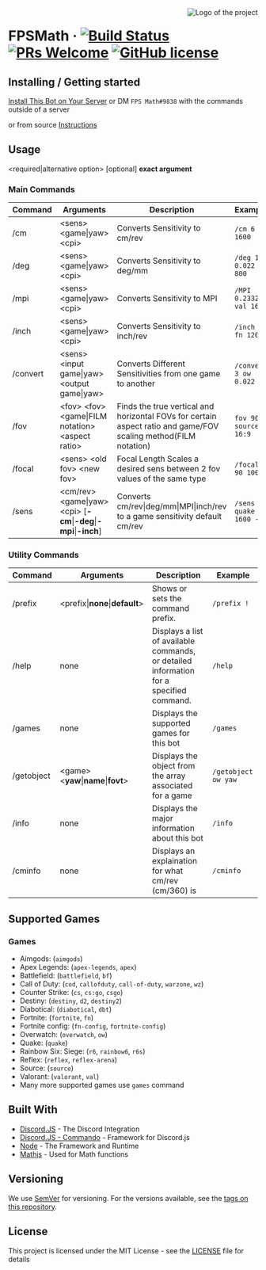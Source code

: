 <img src="https://socialify.git.ci/animafps/fpsmath/image?description=1&font=Inter&language=1&logo=https%3A%2F%2Fcdn.discordapp.com%2Favatars%2F792712521546465301%2Fa8176886ccd814f17b4c5a98b62e185a.png%3Fsize%3D256&owner=1&pattern=Plus&theme=Dark" alt="Logo of the project" align="right">

# FPSMath &middot; [![Build Status](https://img.shields.io/github/workflow/status/AnimaFPS/FPSMath/CI?logo=github&style=flat-square)](https://github.com/AnimaFPS/FPSMath/Actions) [![PRs Welcome](https://img.shields.io/badge/PRs-welcome-brightgreen.svg?style=flat-square)](http://makeapullrequest.com) [![GitHub license](https://img.shields.io/badge/license-MIT-blue.svg?style=flat-square)](https://github.com/animafps/fpsmath/blob/master/LICENSE)

## Installing / Getting started

[Install This Bot on Your Server](https://top.gg/bot/792712521546465301/invite) or DM `FPS Math#9838` with the commands outside of a server

or from source [Instructions](/docs/CONTRIBUTING.MD)

## Usage

\<required\|alternative option\> \[optional\] **exact argument**

### Main Commands

| Command  | Arguments                                                                   | Description                                                                                                     | Example                   |
| -------- | --------------------------------------------------------------------------- | --------------------------------------------------------------------------------------------------------------- | ------------------------- |
| /cm      | \<sens\> \<game\|yaw\> \<cpi\>                                              | Converts Sensitivity to cm/rev                                                                                  | `/cm 6 ow 1600`           |
| /deg     | \<sens\> \<game\|yaw\> \<cpi\>                                              | Converts Sensitivity to deg/mm                                                                                  | `/deg 1.9 0.022 800`      |
| /mpi     | \<sens\> \<game\|yaw\> \<cpi>                                               | Converts Sensitivity to MPI                                                                                     | `/MPI 0.23327 val 1600`   |
| /inch    | \<sens\> \<game\|yaw\> \<cpi\>                                              | Converts Sensitivity to inch/rev                                                                                | `/inch 8 fn 1200`         |
| /convert | \<sens\> \<input game\|yaw\> \<output game\|yaw\>                           | Converts Different Sensitivities from one game to another                                                       | `/convert 3 ow 0.022`     |
| /fov     | \<fov> \<fov> \<game\|FILM notation\> \<aspect ratio\>                      | Finds the true vertical and horizontal FOVs for certain aspect ratio and game/FOV scaling method(FILM notation) | `fov 90 source 16:9`      |
| /focal   | \<sens\> \<old fov\> \<new fov\>                                            | Focal Length Scales a desired sens between 2 fov values of the same type                                        | `/focal 3 90 100`         |
| /sens    | \<cm/rev\> \<game\|yaw\> \<cpi\> \[**-cm**\|**-deg**\|**-mpi**\|**-inch**\] | Converts cm/rev\|deg/mm\|MPI\|inch/rev to a game sensitivity default cm/rev                                     | `/sens 28 quake 1600 -cm` |

### Utility Commands

| Command    | Arguments                                | Description                                                                             | Example             |
| ---------- | ---------------------------------------- | --------------------------------------------------------------------------------------- | ------------------- |
| /prefix    | \<prefix\|**none**\|**default**\>        | Shows or sets the command prefix.                                                       | `/prefix !`         |
| /help      | none                                     | Displays a list of available commands, or detailed information for a specified command. | `/help`             |
| /games     | none                                     | Displays the supported games for this bot                                               | `/games`            |
| /getobject | \<game\> \<**yaw**\|**name**\|**fovt**\> | Displays the object from the array associated for a game                                | `/getobject ow yaw` |
| /info      | none                                     | Displays the major information about this bot                                           | `/info`             |
| /cminfo    | none                                     | Displays an explaination for what cm/rev (cm/360) is                                    | `/cminfo`           |

## Supported Games

### Games

- Aimgods: (`aimgods`)
- Apex Legends: (`apex-legends`, `apex`)
- Battlefield: (`battlefield`, `bf`)
- Call of Duty: (`cod`, `callofduty`, `call-of-duty`, `warzone`, `wz`)
- Counter Strike: (`cs`, `cs:go`, `csgo`)
- Destiny: (`destiny`, `d2`, `destiny2`)
- Diabotical: (`diabotical`, `dbt`)
- Fortnite: (`fortnite`, `fn`)
- Fortnite config: (`fn-config`, `fortnite-config`)
- Overwatch: (`overwatch`, `ow`)
- Quake: (`quake`)
- Rainbow Six: Siege: (`r6`, `rainbow6`, `r6s`)
- Reflex: (`reflex`, `reflex-arena`)
- Source: (`source`)
- Valorant: (`valorant`, `val`)
- Many more supported games use `games` command

## Built With

- [Discord.JS](https://github.com/discordjs/discord.js) - The Discord Integration
- [Discord.JS - Commando](https://github.com/discordjs/commando) - Framework for Discord.js
- [Node](https://nodejs.org/) - The Framework and Runtime
- [Mathjs](https://mathjs.org/) - Used for Math functions

## Versioning

We use [SemVer](http://semver.org/) for versioning. For the versions available, see the [tags on this repository](https://github.com/AnimaFPS/FPSMath/tags).

## License

This project is licensed under the MIT License - see the [LICENSE](LICENSE) file for details
